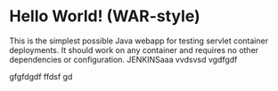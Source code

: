 Hello World! (WAR-style)
===============

This is the simplest possible Java webapp for testing servlet container deployments.  It should work on any container and requires no other dependencies or configuration. JENKINSaaa
vvdsvsd
vgdfgdf

gfgfdgdf
ffdsf
gd
